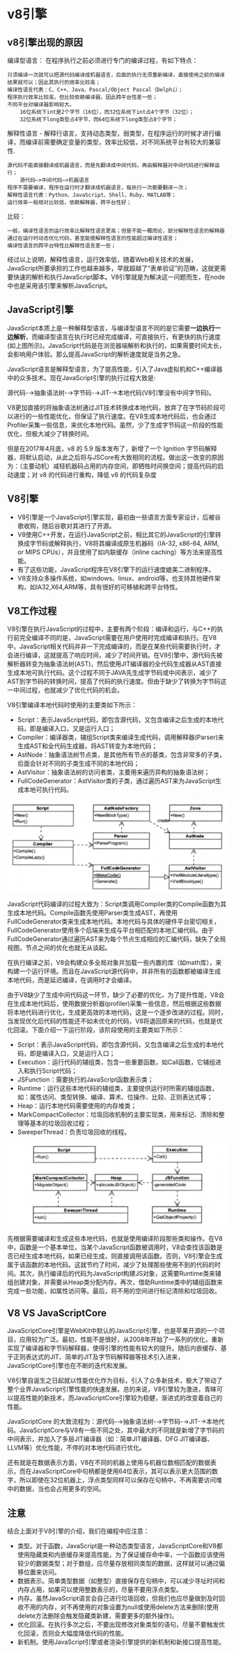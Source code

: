 # v8引擎

## v8引擎出现的原因
编译型语言： 在程序执行之前必须进行专门的编译过程，有如下特点：
```
只须编译一次就可以把源代码编译成机器语言，后面的执行无须重新编译，直接使用之前的编译结果就可以；因此其执行的效率比较高；
编译性语言代表：C、C++、Java、Pascal/Object Pascal（Delphi）；
程序执行效率比较高，但比较依赖编译器，因此跨平台性差一些；
不同平台对编译器影响较大。
    16位系统下int是2个字节（16位），而32位系统下int占4个字节（32位）；
    32位系统下long类型占4字节，而64位系统下long类型占8个字节；
```

解释性语言 - 解释行语言，支持动态类型，弱类型，在程序运行的时候才进行编译，而编译前需要确定变量的类型，效率比较低，对不同系统平台有较大的兼容性.
```
源代码不能直接翻译成机器语言，而是先翻译成中间代码，再由解释器对中间代码进行解释运行；
    源代码—>中间代码—>机器语言
程序不需要编译，程序在运行时才翻译成机器语言，每执行一次都要翻译一次；
解释性语言代表：Python、JavaScript、Shell、Ruby、MATLAB等；
运行效率一般相对比较低，依赖解释器，跨平台性好；
```

比较：
```
一般，编译性语言的运行效率比解释性语言更高；但是不能一概而论，部分解释性语言的解释器通过在运行时动态优化代码，甚至能使解释性语言的性能超过编译性语言；
编译性语言的跨平台特性比解释性语言差一些；
```

经过以上说明，解释性语言，运行效率低，随着Web相关技术的发展，JavaScript所要承担的工作也越来越多，早就超越了“表单验证”的范畴，这就更需要快速的解析和执行JavaScript脚本。V8引擎就是为解决这一问题而生，在node中也是采用该引擎来解析JavaScript。

## JavaScript引擎
JavaScript本质上是一种解释型语言，与编译型语言不同的是它需要**一边执行一边解析**，而编译型语言在执行时已经完成编译，可直接执行，有更快的执行速度(如上图所示)。JavaScript代码是在浏览器端解析和执行的，如果需要时间太长，会影响用户体验。那么提高JavaScript的解析速度就是当务之急。

JavaScript语言是解释型语言，为了提高性能，引入了Java虚拟机和C++编译器中的众多技术。现在JavaScript引擎的执行过程大致是:

源代码-→抽象语法树-→字节码-→JIT-→本地代码(V8引擎没有中间字节码)。

V8更加直接的将抽象语法树通过JIT技术转换成本地代码，放弃了在字节码阶段可以进行的一些性能优化，但保证了执行速度。在V8生成本地代码后，也会通过Profiler采集一些信息，来优化本地代码。虽然，少了生成字节码这一阶段的性能优化，但极大减少了转换时间。

但是在2017年4月底，v8 的 5.9 版本发布了，新增了一个 Ignition 字节码解释器，将默认启动，从此之后将与JSCore有大致相同的流程。做出这一改变的原因为：（主要动机）减轻机器码占用的内存空间，即牺牲时间换空间；提高代码的启动速度；对 v8 的代码进行重构，降低 v8 的代码复杂度

## V8引擎
- V8引擎是一个JavaScript引擎实现，最初由一些语言方面专家设计，后被谷歌收购，随后谷歌对其进行了开源。
- V8使用C++开发，在运行JavaScript之前，相比其它的JavaScript的引擎转换成字节码或解释执行，V8将其编译成原生机器码（IA-32, x86-64, ARM, or MIPS CPUs），并且使用了如内联缓存（inline caching）等方法来提高性能。
- 有了这些功能，JavaScript程序在V8引擎下的运行速度媲美二进制程序。
- V8支持众多操作系统，如windows、linux、android等，也支持其他硬件架构，如IA32,X64,ARM等，具有很好的可移植和跨平台特性。

## V8工作过程
V8引擎在执行JavaScript的过程中，主要有两个阶段：编译和运行，与C++的执行前完全编译不同的是，JavaScript需要在用户使用时完成编译和执行。在V8中，JavaScript相关代码并非一下完成编译的，而是在某些代码需要执行时，才会进行编译，这就提高了响应时间，减少了时间开销。在V8引擎中，源代码先被解析器转变为抽象语法树(AST)，然后使用JIT编译器的全代码生成器从AST直接生成本地可执行代码。这个过程不同于JAVA先生成字节码或中间表示，减少了AST到字节码的转换时间，提高了代码的执行速度。但由于缺少了转换为字节码这一中间过程，也就减少了优化代码的机会。

V8引擎编译本地代码时使用的主要类如下所示：

- Script：表示JavaScript代码，即包含源代码，又包含编译之后生成的本地代码，即是编译入口，又是运行入口；
- Compiler：编译器类，辅组Script类来编译生成代码，调用解释器(Parser)来生成AST和全代码生成器，将AST转变为本地代码；
- AstNode：抽象语法树节点类，是其他所有节点的基类，包含非常多的子类，后面会针对不同的子类生成不同的本地代码；
- AstVisitor：抽象语法树的访问者类，主要用来遍历异构的抽象语法树；
- FullCodeGenerator：AstVisitor类的子类，通过遍历AST来为JavaScript生成本地可执行代码。

![工作过程](../.vuepress/public/images/v8-work.png)

JavaScript代码编译的过程大致为：Script类调用Compiler类的Compile函数为其生成本地代码。Compile函数先使用Parser类生成AST，再使用FullCodeGenerator类来生成本地代码。本地代码与具体的硬件平台密切相关，FullCodeGenerator使用多个后端来生成与平台相匹配的本地汇编代码。由于FullCodeGenerator通过遍历AST来为每个节点生成相应的汇编代码，缺失了全局视图，节点之间的优化也就无从谈起。

在执行编译之前，V8会构建众多全局对象并加载一些内置的库（如math库），来构建一个运行环境。而且在JavaScript源代码中，并非所有的函数都被编译生成本地代码，而是延迟编译，在调用时才会编译。

由于V8缺少了生成中间代码这一环节，缺少了必要的优化，为了提升性能，V8会在生成本地代码后，使用数据分析器(profiler)采集一些信息，然后根据这些数据将本地代码进行优化，生成更高效的本地代码，这是一个逐步改进的过程。同时，当发现优化后代码的性能还不如未优化的代码，V8将退回原来的代码，也就是优化回滚。下面介绍一下运行阶段，该阶段使用的主要类如下所示：

- Script：表示JavaScript代码，即包含源代码，又包含编译之后生成的本地代码，即是编译入口，又是运行入口；
- Execution：运行代码的辅组类，包含一些重要函数，如Call函数，它辅组进入和执行Script代码；
- JSFunction：需要执行的JavaScript函数表示类；
- Runtime：运行这些本地代码的辅组类，主要提供运行时所需的辅组函数，如：属性访问、类型转换、编译、算术、位操作、比较、正则表达式等；
- Heap：运行本地代码需要使用的内存堆类；
- MarkCompactCollector：垃圾回收机制的主要实现类，用来标记、清除和整理等基本的垃圾回收过程；
- SweeperThread：负责垃圾回收的线程。

![优化回滚](../.vuepress/public/images/v8-rollback.png)

先根据需要编译和生成这些本地代码，也就是使用编译阶段那些类和操作。在V8中，函数是一个基本单位，当某个JavaScript函数被调用时，V8会查找该函数是否已经生成本地代码，如果已经生成，则直接调用该函数。否则，V8引擎会生成属于该函数的本地代码。这就节约了时间，减少了处理那些使用不到的代码的时间。其次，执行编译后的代码为JavaScript构建JS对象，这需要Runtime类来辅组创建对象，并需要从Heap类分配内存。再次，借助Runtime类中的辅组函数来完成一些功能，如属性访问等。最后，将不用的空间进行标记清除和垃圾回收。

## V8 VS JavaScriptCore
JavaScriptCore引擎是WebKit中默认的JavaScript引擎，也是苹果开源的一个项目，应用较为广泛。最初，性能不是很好，从2008年开始了一系列的优化，重新实现了编译器和字节码解释器，使得引擎的性能有较大的提升。随后内嵌缓存、基于正则表达式的JIT、简单的JIT及字节码解释器等技术引入进来，JavaScriptCore引擎也在不断的迭代和发展。

V8引擎自诞生之日起就以性能优化作为目标，引入了众多新技术，极大了带动了整个业界JavaScript引擎性能的快速发展。总的来说，V8引擎较为激进，青睐可以提高性能的新技术，而JavaScriptCore引擎较为稳健，渐进式的改变着自己的性能。

JavaScriptCore 的大致流程为：源代码-→抽象语法树-→字节码-→JIT-→本地代码。JavaScriptCore与V8有一些不同之处，其中最大的不同就是新增了字节码的中间表示，并加入了多层JIT编译器（如：简单JIT编译器、DFG JIT编译器、LLVM等）优化性能，不停的对本地代码进行优化。

还有就是在数据表示方面，V8在不同的机器上使用与机器位数相匹配的数据表示，而在JavaScriptCore中句柄都是使用64位表示，其可以表示更大范围的数字，所以即使在32位机器上，浮点类型同样可以保存在句柄中，不再需要访问堆中的数据，当也会占用更多的空间。

## 注意
结合上面对于V8引擎的介绍，我们在编程中应注意：

- 类型。对于函数，JavaScript是一种动态类型语言，JavaScriptCore和V8都使用隐藏类和内嵌缓存来提高性能，为了保证缓存命中率，一个函数应该使用较少的数据类型；对于数组，应尽量存放相同类型的数据，这样就可以通过偏移位置来访问。
- 数据表示。简单类型数据（如整型）直接保存在句柄中，可以减少寻址时间和内存占用，如果可以使用整数表示的，尽量不要用浮点类型。
- 内存。虽然JavaScript语言会自己进行垃圾回收，但我们也应尽量做到及时回收不用的内存，对不再使用的对象设置为null或使用delete方法来删除(使用delete方法删除会触发隐藏类新建，需要更多的额外操作)。
- 优化回滚。在执行多次之后，不要出现修改对象类型的语句，尽量不要触发优化回滚，否则会大幅度降低代码的性能。
- 新机制。使用JavaScript引擎或者渲染引擎提供的新机制和新接口提高性能。